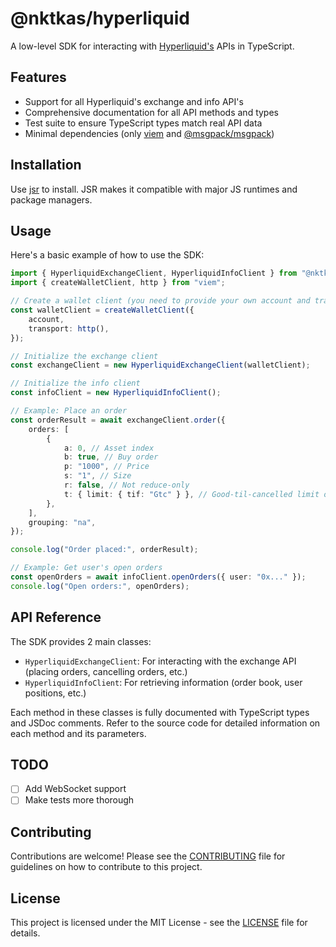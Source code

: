 # @nktkas/hyperliquid

A low-level SDK for interacting with [Hyperliquid's](https://hyperliquid.xyz/) APIs in TypeScript.

## Features

- Support for all Hyperliquid's exchange and info API's
- Comprehensive documentation for all API methods and types
- Test suite to ensure TypeScript types match real API data
- Minimal dependencies (only [viem](https://viem.sh/) and [@msgpack/msgpack](https://github.com/msgpack/msgpack-javascript))

## Installation

Use [jsr](https://jsr.io/@nktkas/hyperliquid) to install. JSR makes it compatible with major JS runtimes and package managers.

## Usage

Here's a basic example of how to use the SDK:

```typescript
import { HyperliquidExchangeClient, HyperliquidInfoClient } from "@nktkas/hyperliquid";
import { createWalletClient, http } from "viem";

// Create a wallet client (you need to provide your own account and transport)
const walletClient = createWalletClient({
    account,
    transport: http(),
});

// Initialize the exchange client
const exchangeClient = new HyperliquidExchangeClient(walletClient);

// Initialize the info client
const infoClient = new HyperliquidInfoClient();

// Example: Place an order
const orderResult = await exchangeClient.order({
    orders: [
        {
            a: 0, // Asset index
            b: true, // Buy order
            p: "1000", // Price
            s: "1", // Size
            r: false, // Not reduce-only
            t: { limit: { tif: "Gtc" } }, // Good-til-cancelled limit order
        },
    ],
    grouping: "na",
});

console.log("Order placed:", orderResult);

// Example: Get user's open orders
const openOrders = await infoClient.openOrders({ user: "0x..." });
console.log("Open orders:", openOrders);
```

## API Reference

The SDK provides 2 main classes:

- `HyperliquidExchangeClient`: For interacting with the exchange API (placing orders, cancelling orders, etc.)
- `HyperliquidInfoClient`: For retrieving information (order book, user positions, etc.)

Each method in these classes is fully documented with TypeScript types and JSDoc comments. Refer to the source code for detailed
information on each method and its parameters.

## TODO

- [ ] Add WebSocket support
- [ ] Make tests more thorough

## Contributing

Contributions are welcome! Please see the [CONTRIBUTING](./CONTRIBUTING.md) file for guidelines on how to contribute to this
project.

## License

This project is licensed under the MIT License - see the [LICENSE](./LICENSE) file for details.

